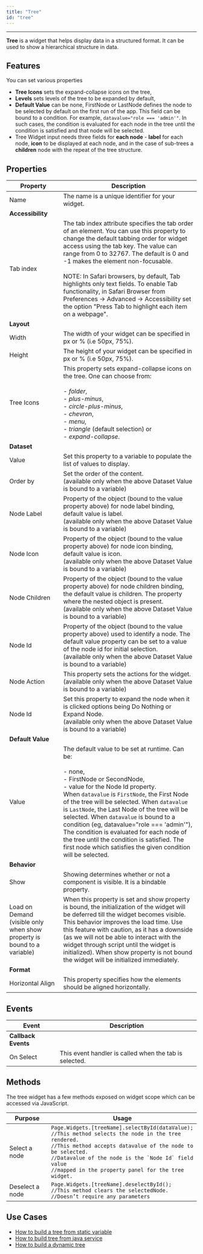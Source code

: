 ```yaml
---
title: "Tree"
id: "tree"
---
```

---

**Tree** is a widget that helps display data in a structured format. It can be used to show a hierarchical structure in data.

## Features

You can set various properties

- **Tree Icons** sets the expand-collapse icons on the tree,
- **Levels** sets levels of the tree to be expanded by default,
- **Default Value** can be none, FirstNode or LastNode defines the node to be selected by default on the first run of the app. This field can be bound to a condition. For example, `datavalue="role === 'admin'"`. In such cases, the condition is evaluated for each node in the tree until the condition is satisfied and that node will be selected.
- Tree Widget input needs three fields for **each node** - **label** for each node, **icon** to be displayed at each node, and in the case of sub-trees a **children** node with the repeat of the tree structure.

## Properties

| Property | Description |
| --- | --- |
| Name | The name is a unique identifier for your widget. |
| **Accessibility** |
| Tab index | The tab index attribute specifies the tab order of an element. You can use this property to change the default tabbing order for widget access using the tab key. The value can range from 0 to 32767. The default is 0 and -1 makes the element non-focusable. <br><br> NOTE: In Safari browsers, by default, Tab highlights only text fields. To enable Tab functionality, in Safari Browser from Preferences -> Advanced -> Accessibility set the option "Press Tab to highlight each item on a webpage". |
| **Layout** |
| Width | The width of your widget can be specified in px or % (i.e 50px, 75%). |
| Height | The height of your widget can be specified in px or % (i.e 50px, 75%). |
| Tree Icons | This property sets expand-collapse icons on the tree. One can choose from: <br><br> - _folder_, <br> - _plus-minus_, <br> - _circle-plus-minus_, <br> - _chevron_, <br> - _menu_, <br> - _triangle_ (default selection) or <br> - _expand-collapse_.  |
| **Dataset** |
| Value | Set this property to a variable to populate the list of values to display. |
| Order by  | Set the order of the content.<br> (available only when the above Dataset Value is bound to a variable) |
| Node Label  | Property of the object (bound to the value property above) for node label binding, default value is label. <br> (available only when the above Dataset Value is bound to a variable)|
| Node Icon  | Property of the object (bound to the value property above) for node icon binding, default value is icon.<br> (available only when the above Dataset Value is bound to a variable) |
| Node Children  | Property of the object (bound to the value property above) for node children binding, the default value is children. The property where the nested object is present. <br> (available only when the above Dataset Value is bound to a variable) |
| Node Id  | Property of the object (bound to the value property above) used to identify a node. The default value property can be set to a value of the node id for initial selection. <br> (available only when the above Dataset Value is bound to a variable) |
| Node Action  | This property sets the actions for the widget. <br> (available only when the above Dataset Value is bound to a variable) |
| Node Id  | Set this property to expand the node when it is clicked options being Do Nothing or Expand Node. <br> (available only when the above Dataset Value is bound to a variable) |
| **Default Value** |
| Value | The default value to be set at runtime. Can be: <br><br> - none, <br> - FirstNode or SecondNode, <br> - value for the Node Id property. <br> When `datavalue` is `FirstNode`, the First Node of the tree will be selected. When `datavalue` is `LastNode`, the Last Node of the tree will be selected. When `datavalue` is bound to a condition (eg, datavalue="role === 'admin'"), The condition is evaluated for each node of the tree until the condition is satisfied. The first node which satisfies the given condition will be selected. |
| **Behavior** |
| Show | Showing determines whether or not a component is visible. It is a bindable property. |
| Load on Demand <br> (visible only when show property is bound to a variable) | When this property is set and show property is bound, the initialization of the widget will be deferred till the widget becomes visible. This behavior improves the load time. Use this feature with caution, as it has a downside (as we will not be able to interact with the widget through script until the widget is initialized). When show property is not bound the widget will be initialized immediately. |
| **Format** |
| Horizontal Align | This property specifies how the elements should be aligned horizontally. |

## Events

| Event | Description |
| --- | --- |
| **Callback Events** |
| On Select | This event handler is called when the tab is selected. |

## Methods

The tree widget has a few methods exposed on widget scope which can be accessed via JavaScript.

| Purpose | Usage |
| --- | --- |
| Select a node | ```Page.Widgets.[treeName].selectById(dataValue);``` <br> ```//This method selects the node in the tree rendered.``` <br> ```//This method accepts datavalue of the node to be selected.``` <br> ```//Datavalue of the node is the `Node Id` field value``` <br> ```//mapped in the property panel for the tree widget. ``` |
| Deselect a node | ```Page.Widgets.[treeName].deselectById();``` <br> ```//This method clears the selectedNode.``` <br> ```//Doesn’t require any parameters``` |

## Use Cases

- [How to build a tree from static variable](/learn/how-tos/tree-use-case-static-variable/)
- [How to build tree from java service](/learn/how-tos/tree-use-case-java-service/)
- [How to build a dynamic tree](/learn/how-tos/tree-use-case-dynamic-tree/)
